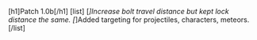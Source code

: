[h1]Patch 1.0b[/h1]
[list]
[*]Increase bolt travel distance but kept lock distance the same.
[*]Added targeting for projectiles, characters, meteors.
[/list]